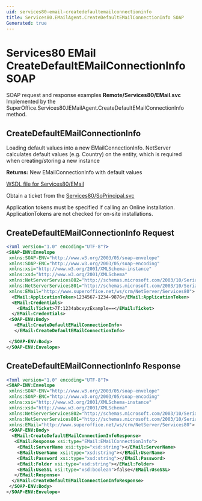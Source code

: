 ```yaml
---
uid: services80-email-createdefaultemailconnectioninfo
title: Services80.EMailAgent.CreateDefaultEMailConnectionInfo SOAP
Generated: true
---
```


# Services80 EMail CreateDefaultEMailConnectionInfo SOAP

SOAP request and response examples **Remote/Services80/EMail.svc**
Implemented by the <see cref="M:SuperOffice.Services80.IEMailAgent.CreateDefaultEMailConnectionInfo">SuperOffice.Services80.IEMailAgent.CreateDefaultEMailConnectionInfo</see> method.

## CreateDefaultEMailConnectionInfo

Loading default values into a new EMailConnectionInfo.
NetServer calculates default values (e.g. Country) on the entity, which is required when creating/storing a new instance


**Returns:** New EMailConnectionInfo with default values


[WSDL file for Services80/EMail](../Services80-EMail.md)

Obtain a ticket from the [Services80/SoPrincipal.svc](../SoPrincipal/SoPrincipal.md)

Application tokens must be specified if calling an Online installation. ApplicationTokens are not checked for on-site installations.

## CreateDefaultEMailConnectionInfo Request

```xml
<?xml version="1.0" encoding="UTF-8"?>
<SOAP-ENV:Envelope
 xmlns:SOAP-ENV="http://www.w3.org/2003/05/soap-envelope"
 xmlns:SOAP-ENC="http://www.w3.org/2003/05/soap-encoding"
 xmlns:xsi="http://www.w3.org/2001/XMLSchema-instance"
 xmlns:xsd="http://www.w3.org/2001/XMLSchema"
 xmlns:NetServerServices802="http://schemas.microsoft.com/2003/10/Serialization/Arrays"
 xmlns:NetServerServices801="http://schemas.microsoft.com/2003/10/Serialization/"
 xmlns:EMail="http://www.superoffice.net/ws/crm/NetServer/Services80">
  <EMail:ApplicationToken>1234567-1234-9876</EMail:ApplicationToken>
  <EMail:Credentials>
    <EMail:Ticket>7T:1234abcxyzExample==</EMail:Ticket>
  </EMail:Credentials>
 <SOAP-ENV:Body>
   <EMail:CreateDefaultEMailConnectionInfo>
   </EMail:CreateDefaultEMailConnectionInfo>

 </SOAP-ENV:Body>
</SOAP-ENV:Envelope>

```


## CreateDefaultEMailConnectionInfo Response

```xml
<?xml version="1.0" encoding="UTF-8"?>
<SOAP-ENV:Envelope
 xmlns:SOAP-ENV="http://www.w3.org/2003/05/soap-envelope"
 xmlns:SOAP-ENC="http://www.w3.org/2003/05/soap-encoding"
 xmlns:xsi="http://www.w3.org/2001/XMLSchema-instance"
 xmlns:xsd="http://www.w3.org/2001/XMLSchema"
 xmlns:NetServerServices802="http://schemas.microsoft.com/2003/10/Serialization/Arrays"
 xmlns:NetServerServices801="http://schemas.microsoft.com/2003/10/Serialization/"
 xmlns:EMail="http://www.superoffice.net/ws/crm/NetServer/Services80">
 <SOAP-ENV:Body>
  <EMail:CreateDefaultEMailConnectionInfoResponse>
   <EMail:Response xsi:type="EMail:EMailConnectionInfo">
    <EMail:ServerName xsi:type="xsd:string"></EMail:ServerName>
    <EMail:UserName xsi:type="xsd:string"></EMail:UserName>
    <EMail:Password xsi:type="xsd:string"></EMail:Password>
    <EMail:Folder xsi:type="xsd:string"></EMail:Folder>
    <EMail:UseSSL xsi:type="xsd:boolean">false</EMail:UseSSL>
   </EMail:Response>
  </EMail:CreateDefaultEMailConnectionInfoResponse>
 </SOAP-ENV:Body>
</SOAP-ENV:Envelope>

```

